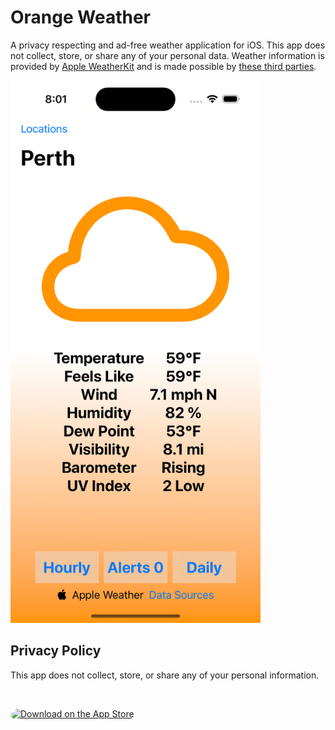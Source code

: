 # Orange Weather
A privacy respecting and ad-free weather application for iOS. This app does not collect, store, or share any of your personal data. Weather information is provided by [Apple WeatherKit](https://developer.apple.com/weatherkit/) and is made possible by [these third parties](https://developer.apple.com/weatherkit/data-source-attribution/).

<p align="left">
       <img width="400" src="https://github.com/harr1424/Orange-Weather/blob/main/Simulator%20Screenshot%20-%20iPhone%2014%20Pro%20-%202023-07-08%20at%2020.01.27.png" alt="A screenshot depicting the app's main view.">

<br>

## Privacy Policy 
This app does not collect, store, or share any of your personal information. 


<br>



<a href="https://apps.apple.com/us/app/orange-weather/id1628082792?itsct=apps_box_badge&amp;itscg=30200" style="display: inline-block; overflow: hidden; border-radius: 13px; width: 250px; height: 83px;"><img src="https://tools.applemediaservices.com/api/badges/download-on-the-app-store/black/en-us?size=250x83&amp;releaseDate=1654473600" alt="Download on the App Store" style="border-radius: 13px; width: 250px; height: 83px;"></a>

